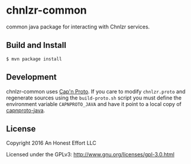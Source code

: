 # chnlzr-common

common java package for interacting with Chnlzr services.

## Build and Install
```
$ mvn package install
```

## Development
chnlzr-common uses [Cap'n Proto](https://capnproto.org/). If you care to modify
`chnlzr.proto` and regenerate sources using the `build-proto.sh` script you
must define the environment variable `CAPNPROTO_JAVA` and have it point to a
local copy of [capnproto-java](https://github.com/dwrensha/capnproto-java/).

## License

Copyright 2016 An Honest Effort LLC

Licensed under the GPLv3: http://www.gnu.org/licenses/gpl-3.0.html
